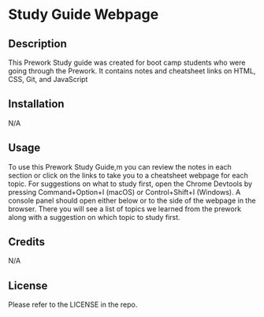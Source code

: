 # Study Guide Webpage

## Description

This Prework Study guide was created for boot camp students who were going through the Prework. It contains notes and cheatsheet links on HTML, CSS, Git, and JavaScript

## Installation 

N/A

## Usage 

To use this Prework Study Guide,m you can review the notes in each section or click on the links to take you to a cheatsheet webpage for each topic. For suggestions on what to study first, open the Chrome Devtools by pressing Command+Option+I (macOS) or Control+Shift+I (Windows). A console panel should open either below or to the side of the webpage in the browser. There you will see a list of topics we learned from the prework along with a suggestion on which topic to study first.

## Credits

N/A

## License 

Please refer to the LICENSE in the repo.
